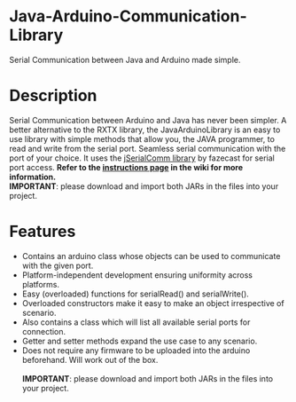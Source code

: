 # Java-Arduino-Communication-Library
Serial Communication between Java and Arduino made simple.

# Description
Serial Communication between Arduino and Java has never been simpler. A better alternative to the RXTX library, the JavaArduinoLibrary is an easy to use library with simple methods that allow you, the JAVA programmer, to read and write from the serial port. Seamless serial communication with the port of your choice. It uses the [jSerialComm library](https://github.com/Fazecast/jSerialComm)  by fazecast for serial port access. **Refer to the [instructions page](https://github.com/HirdayGupta/Java-Arduino-Communication-Library/wiki/Instructions) in the wiki for more information.** <br>
**IMPORTANT**: please download and import both JARs in the files into your project.

# Features
* Contains an arduino class whose objects can be used to communicate with the given port.<br>
* Platform-independent development ensuring uniformity across platforms. <br>
* Easy (overloaded) functions for serialRead() and serialWrite().<br>
* Overloaded constructors make it easy to make an object irrespective of scenario.<br>
* Also contains a class which will list all available serial ports for connection.<br>
* Getter and setter methods expand the use case to any scenario. <br>
* Does not require any firmware to be uploaded into the arduino beforehand. Will work out of the box.<br><br>
**IMPORTANT**: please download and import both JARs in the files into your project.

